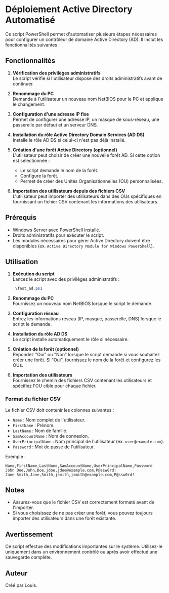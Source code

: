 # Déploiement Active Directory Automatisé

Ce script PowerShell permet d'automatiser plusieurs étapes nécessaires pour configurer un contrôleur de domaine Active Directory (AD). Il inclut les fonctionnalités suivantes :

## Fonctionnalités

1. **Vérification des privilèges administratifs**  
   Le script vérifie si l'utilisateur dispose des droits administratifs avant de continuer.

2. **Renommage du PC**  
   Demande à l'utilisateur un nouveau nom NetBIOS pour le PC et applique le changement.

3. **Configuration d'une adresse IP fixe**  
   Permet de configurer une adresse IP, un masque de sous-réseau, une passerelle par défaut et un serveur DNS.

4. **Installation du rôle Active Directory Domain Services (AD DS)**  
   Installe le rôle AD DS si celui-ci n'est pas déjà installé.

5. **Création d'une forêt Active Directory (optionnel)**  
   L'utilisateur peut choisir de créer une nouvelle forêt AD. Si cette option est sélectionnée :
   - Le script demande le nom de la forêt.
   - Configure la forêt.
   - Permet de créer des Unités Organisationnelles (OU) personnalisées.

6. **Importation des utilisateurs depuis des fichiers CSV**  
   L'utilisateur peut importer des utilisateurs dans des OUs spécifiques en fournissant un fichier CSV contenant les informations des utilisateurs.

## Prérequis

- Windows Server avec PowerShell installé.
- Droits administratifs pour exécuter le script.
- Les modules nécessaires pour gérer Active Directory doivent être disponibles (ex. `Active Directory Module for Windows PowerShell`).

## Utilisation

1. **Exécution du script**  
   Lancez le script avec des privilèges administratifs :
   ```powershell
   .\fast_ad.ps1
   ```

2. **Renommage du PC**  
   Fournissez un nouveau nom NetBIOS lorsque le script le demande.

3. **Configuration réseau**  
   Entrez les informations réseau (IP, masque, passerelle, DNS) lorsque le script le demande.

4. **Installation du rôle AD DS**  
   Le script installe automatiquement le rôle si nécessaire.

5. **Création de la forêt (optionnel)**  
   Répondez "Oui" ou "Non" lorsque le script demande si vous souhaitez créer une forêt. Si "Oui", fournissez le nom de la forêt et configurez les OUs.

6. **Importation des utilisateurs**  
   Fournissez le chemin des fichiers CSV contenant les utilisateurs et spécifiez l'OU cible pour chaque fichier.

### Format du fichier CSV

Le fichier CSV doit contenir les colonnes suivantes :
- `Name` : Nom complet de l'utilisateur.
- `FirstName` : Prénom.
- `LastName` : Nom de famille.
- `SamAccountName` : Nom de connexion.
- `UserPrincipalName` : Nom principal de l'utilisateur (ex. `user@example.com`).
- `Password` : Mot de passe de l'utilisateur.

Exemple :
```csv
Name,FirstName,LastName,SamAccountName,UserPrincipalName,Password
John Doe,John,Doe,jdoe,jdoe@example.com,P@ssw0rd!
Jane Smith,Jane,Smith,jsmith,jsmith@example.com,P@ssw0rd!
```

## Notes

- Assurez-vous que le fichier CSV est correctement formaté avant de l'importer.
- Si vous choisissez de ne pas créer une forêt, vous pouvez toujours importer des utilisateurs dans une forêt existante.

## Avertissement

Ce script effectue des modifications importantes sur le système. Utilisez-le uniquement dans un environnement contrôlé ou après avoir effectué une sauvegarde complète.

## Auteur

Créé par Louis.

